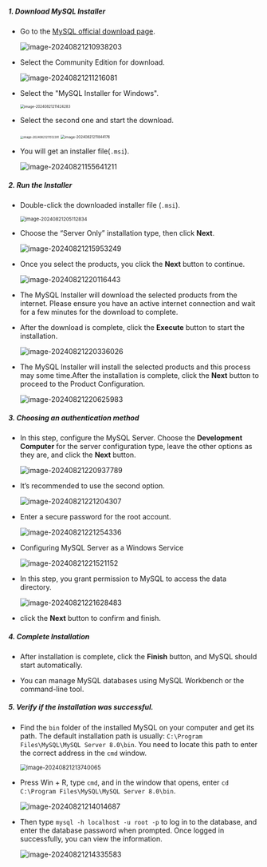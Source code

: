 ##### **1. Download MySQL Installer**

- Go to the [MySQL official download page](https://dev.mysql.com/downloads/installer/).

  ![image-20240821210938203](C:\Users\16107\AppData\Roaming\Typora\typora-user-images\image-20240821210938203.png)

- Select the Community Edition for download.

  ![image-20240821211216081](C:\Users\16107\AppData\Roaming\Typora\typora-user-images\image-20240821211216081.png)

- Select the "MySQL Installer for Windows".

  <img src="C:\Users\16107\AppData\Roaming\Typora\typora-user-images\image-20240821211424283.png" alt="image-20240821211424283" style="zoom: 50%;" />

- Select the second one and start the download.

  <img src="C:\Users\16107\AppData\Roaming\Typora\typora-user-images\image-20240821211512391.png" alt="image-20240821211512391" style="zoom: 40%;" />

  

  <img src="C:\Users\16107\AppData\Roaming\Typora\typora-user-images\image-20240821211844176.png" alt="image-20240821211844176" style="zoom:50%;" />

- You will get an installer file(`.msi`).

  ![image-20240821155641211](C:\Users\16107\AppData\Roaming\Typora\typora-user-images\image-20240821155641211.png)



##### **2. Run the Installer**

- Double-click the downloaded installer file (`.msi`).

  <img src="C:\Users\16107\AppData\Roaming\Typora\typora-user-images\image-20240821205112834.png" alt="image-20240821205112834" style="zoom: 67%;" />

- Choose the “Server Only” installation type, then click **Next**.

  ![image-20240821215953249](C:\Users\16107\AppData\Roaming\Typora\typora-user-images\image-20240821215953249.png)

- Once you select the products, you click the **Next** button to continue.

  ![image-20240821220116443](C:\Users\16107\AppData\Roaming\Typora\typora-user-images\image-20240821220116443.png)

- The MySQL Installer will download the selected products from the internet. Please ensure you have an active internet connection and wait for a few minutes for the download to complete.

- After the download is complete, click the **Execute** button to start the installation.

  ![image-20240821220336026](C:\Users\16107\AppData\Roaming\Typora\typora-user-images\image-20240821220336026.png)

- The MySQL Installer will install the selected products and this process may some time.After the installation is complete, click the **Next** button to proceed to the Product Configuration.

  ![image-20240821220625983](C:\Users\16107\AppData\Roaming\Typora\typora-user-images\image-20240821220625983.png)

  

##### 3. Choosing an authentication method

- In this step, configure the MySQL Server. Choose the **Development Computer** for the server configuration type, leave the other options as they are, and click the **Next** button.

  ![image-20240821220937789](C:\Users\16107\AppData\Roaming\Typora\typora-user-images\image-20240821220937789.png)

- It’s recommended to use the second option.

  ![image-20240821221204307](C:\Users\16107\AppData\Roaming\Typora\typora-user-images\image-20240821221204307.png)

- Enter a secure password for the root account.

  ![image-20240821221254336](C:\Users\16107\AppData\Roaming\Typora\typora-user-images\image-20240821221254336.png)

- Configuring MySQL Server as a Windows Service

  ![image-20240821221521152](C:\Users\16107\AppData\Roaming\Typora\typora-user-images\image-20240821221521152.png)

- In this step, you grant permission to MySQL to access the data directory.

  ![image-20240821221628483](C:\Users\16107\AppData\Roaming\Typora\typora-user-images\image-20240821221628483.png)

- click the **Next** button to confirm and finish.

  

##### **4. Complete Installation**

- After installation is complete, click the **Finish** button, and MySQL should start automatically.

- You can manage MySQL databases using MySQL Workbench or the command-line tool.

  

##### **5. Verify if the installation was successful.**

- Find the `bin` folder of the installed MySQL on your computer and get its path. The default installation path is usually: `C:\Program Files\MySQL\MySQL Server 8.0\bin`. You need to locate this path to enter the correct address in the `cmd` window.

  <img src="C:\Users\16107\AppData\Roaming\Typora\typora-user-images\image-20240821213740065.png" alt="image-20240821213740065" style="zoom: 80%;" />

- Press Win + R, type `cmd`, and in the window that opens, enter `cd C:\Program Files\MySQL\MySQL Server 8.0\bin`.

  ![image-20240821214014687](C:\Users\16107\AppData\Roaming\Typora\typora-user-images\image-20240821214014687.png)

- Then type `mysql -h localhost -u root -p` to log in to the database, and enter the database password when prompted. Once logged in successfully, you can view the information.

  ![image-20240821214335583](C:\Users\16107\AppData\Roaming\Typora\typora-user-images\image-20240821214335583.png)

  